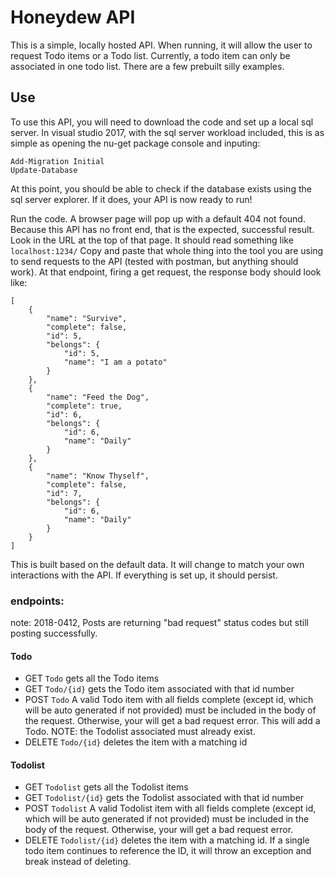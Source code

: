 # Honeydew API
This is a simple, locally hosted API. When running, it will allow the user to request Todo items or a Todo list. Currently, a todo item can only be associated in one todo list. There are a few prebuilt silly examples.

## Use
To use this API, you will need to download the code and set up a local sql server. In visual studio 2017, with the sql server workload included, this is as simple as opening the nu-get package console and inputing:
```
Add-Migration Initial
Update-Database
```
At this point, you should be able to check if the database exists using the sql server explorer. If it does, your API is now ready to run!


Run the code. A browser page will pop up with a default 404 not found. Because this API has no front end, that is the expected, successful result. Look in the URL at the top of that page. It should read something like ``` localhost:1234/ ``` Copy and paste that whole thing into the tool you are using to send requests to the API (tested with postman, but anything should work). At that endpoint, firing a get request, the response body should look like:
```
[
    {
        "name": "Survive",
        "complete": false,
        "id": 5,
        "belongs": {
            "id": 5,
            "name": "I am a potato"
        }
    },
    {
        "name": "Feed the Dog",
        "complete": true,
        "id": 6,
        "belongs": {
            "id": 6,
            "name": "Daily"
        }
    },
    {
        "name": "Know Thyself",
        "complete": false,
        "id": 7,
        "belongs": {
            "id": 6,
            "name": "Daily"
        }
    }
]

```

This is built based on the default data. It will change to match your own interactions with the API. If everything is set up, it should persist.

### endpoints:
note: 2018-0412, Posts are returning "bad request" status codes but still posting successfully.
#### Todo
- GET ```Todo``` gets all the Todo items
- GET ```Todo/{id}``` gets the Todo item associated with that id number
- POST ```Todo``` A valid Todo item with all fields complete (except id, which will be auto generated if not provided) must be included in the body of the request. Otherwise, your will get a bad request error. This will add a Todo. NOTE: the Todolist associated must already exist.
- DELETE ```Todo/{id}``` deletes the item with a matching id
#### Todolist
- GET ```Todolist``` gets all the Todolist items
- GET ```Todolist/{id}``` gets the Todolist associated with that id number
- POST ```Todolist``` A valid Todolist item with all fields complete (except id, which will be auto generated if not provided) must be included in the body of the request. Otherwise, your will get a bad request error.
- DELETE ```Todolist/{id}``` deletes the item with a matching id. If a single todo item continues to reference the ID, it will throw an exception and break instead of deleting.